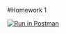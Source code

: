 #Homework 1

[![Run in Postman](https://run.pstmn.io/button.svg)](https://app.getpostman.com/run-collection/a0709b06eaab66852163#?env%5BCSCI3916%5D=W3sia2V5IjoiYm9va190aXRsZSIsInZhbHVlIjoiVHVyaW5nIiwiZW5hYmxlZCI6ZmFsc2V9LHsia2V5IjoiaWQiLCJ2YWx1ZSI6IlFuVVBCQUFBUUJBSiIsImVuYWJsZWQiOmZhbHNlfSx7ImtleSI6IiRlY2hvX2JvZHkiLCJ2YWx1ZSI6ImhlbGxvIHdvcmxkMSIsImVuYWJsZWQiOnRydWV9XQ==)
